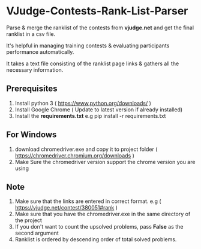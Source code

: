 # VJudge-Contests-Rank-List-Parser
Parse & merge the ranklist of the contests from **vjudge.net** and get the final ranklist in a csv file.

It's helpful in managing training contests & evaluating participants performance automatically.

It takes a text file consisting of the ranklist page links & gathers all the necessary information.


## Prerequisites
1. Install python 3 ( https://www.python.org/downloads/ )
2. Install Google Chrome ( Update to latest version if already installed)
3. Install the **requirements.txt** e.g pip install -r requirements.txt

## For Windows
1. download chromedriver.exe and copy it to project folder ( https://chromedriver.chromium.org/downloads )
2. Make Sure the chromedriver version support the chrome version you are using

## Note
1. Make sure that the links are entered in correct format. e.g ( https://vjudge.net/contest/380051#rank )
2. Make sure that you have the chromedriver.exe in the same directory of the project
3. If you don't want to count the upsolved problems, pass **False** as the second argument
4. Ranklist is ordered by descending order of total solved problems.

